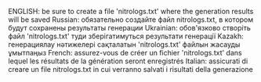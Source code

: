 ENGLISH:
be sure to create a file 'nitrologs.txt' where the generation results will be saved
Russian:
обязательно создайте файл nitrologs.txt, в котором будут сохранены результаты генерации
Ukrainian:
обов'язково створіть файл 'nitrologs.txt' туди зберігатимуться результати генерації
Kazakh:
генерациялау нәтижелері сақталатын 'nitrologs.txt' файлын жасауды ұмытпаңыз
French:
assurez-vous de créer un fichier 'nitrologs.txt' dans lequel les résultats de la génération seront enregistrés
Italian:
assicurati di creare un file nitrologs.txt in cui verranno salvati i risultati della generazione
